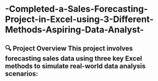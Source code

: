 # -Completed-a-Sales-Forecasting-Project-in-Excel-using-3-Different-Methods-Aspiring-Data-Analyst-
## 🔍 Project Overview This project involves forecasting sales data using three key Excel methods to simulate real-world data analysis scenarios:
